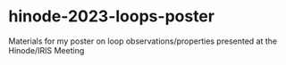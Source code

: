 # hinode-2023-loops-poster
Materials for my poster on loop observations/properties presented at the Hinode/IRIS Meeting
